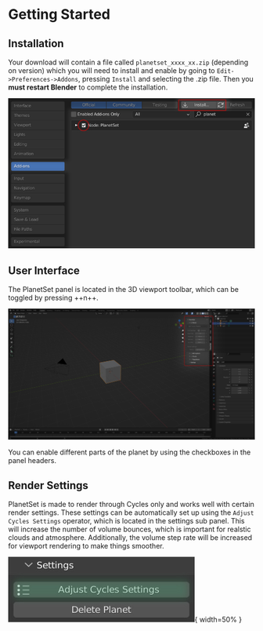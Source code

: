 # Getting Started

## Installation

Your download will contain a file called `planetset_xxxx_xx.zip` (depending on version) which you will need to install and enable by going to `Edit->Preferences->Addons`, pressing `Install` and selecting the .zip file. Then you **must restart Blender** to complete the installation.

![Install Addon](media/install_addon.jpg)

## User Interface

The PlanetSet panel is located in the 3D viewport toolbar, which can be toggled by pressing ++n++.

![PlanetSet Panel](media/planetset_panel.jpg)

You can enable different parts of the planet by using the checkboxes in the panel headers.

## Render Settings

PlanetSet is made to render through Cycles only and works well with certain render settings. These settings can be automatically set up using the `Adjust Cycles Settings` operator, which is located in the settings sub panel. This will increase the number of volume bounces, which is important for realstic clouds and atmosphere. Additionally, the volume step rate will be increased for viewport rendering to make things smoother.

![](media/adjust_cycles_settings.jpg){ width=50% }